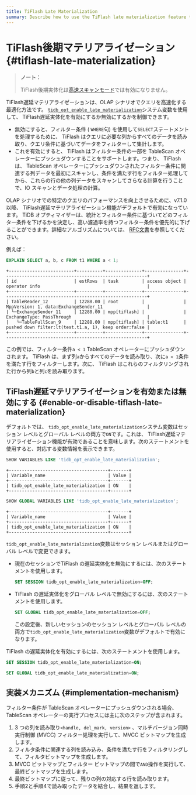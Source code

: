 ```yaml
---
title: TiFlash Late Materialization
summary: Describe how to use the TiFlash late materialization feature to accelerate queries in OLAP scenarios.
---
```


# TiFlash後期マテリアライゼーション {#tiflash-late-materialization}

> **ノート：**
>
> TiFlash後期実体化は[<a href="/tiflash/use-fastscan.md">高速スキャンモード</a>](/tiflash/use-fastscan.md)では有効になりません。

TiFlash遅延マテリアライゼーションは、OLAP シナリオでクエリを高速化する最適化方法です。 [<a href="/system-variables.md#tidb_opt_enable_late_materialization-new-in-v700">`tidb_opt_enable_late_materialization`</a>](/system-variables.md#tidb_opt_enable_late_materialization-new-in-v700)システム変数を使用して、 TiFlash遅延実体化を有効にするか無効にするかを制御できます。

-   無効にすると、フィルター条件 ( `WHERE`句) を使用して`SELECT`ステートメントを処理するために、 TiFlash はクエリに必要な列からすべてのデータを読み取り、クエリ条件に基づいてデータをフィルターして集計します。
-   これを有効にすると、 TiFlash はフィルター条件の一部を TableScan オペレーターにプッシュダウンすることをサポートします。つまり、 TiFlash は、 TableScan オペレーターにプッシュダウンされたフィルター条件に関連する列データを最初にスキャンし、条件を満たす行をフィルター処理してから、これらの行の他の列データをスキャンしてさらなる計算を行うことで、IO スキャンとデータ処理の計算。

OLAP シナリオでの特定のクエリのパフォーマンスを向上させるために、v7.1.0 以降、 TiFlash遅延マテリアライゼーション機能がデフォルトで有効になっています。 TiDB オプティマイザーは、統計とフィルター条件に基づいてどのフィルター条件を下げるかを決定し、高い濾過率を持つフィルター条件を優先的に下げることができます。詳細なアルゴリズムについては、 [<a href="https://github.com/pingcap/tidb/tree/master/docs/design/2022-12-06-support-late-materialization.md">RFC文書</a>](https://github.com/pingcap/tidb/tree/master/docs/design/2022-12-06-support-late-materialization.md)を参照してください。

例えば：

```sql
EXPLAIN SELECT a, b, c FROM t1 WHERE a < 1;
```

```
+-------------------------+----------+--------------+---------------+-------------------------------------------------------+
| id                      | estRows  | task         | access object | operator info                                         |
+-------------------------+----------+--------------+---------------+-------------------------------------------------------+
| TableReader_12          | 12288.00 | root         |               | MppVersion: 1, data:ExchangeSender_11                 |
| └─ExchangeSender_11     | 12288.00 | mpp[tiflash] |               | ExchangeType: PassThrough                             |
|   └─TableFullScan_9     | 12288.00 | mpp[tiflash] | table:t1      | pushed down filter:lt(test.t1.a, 1), keep order:false |
+-------------------------+----------+--------------+---------------+-------------------------------------------------------+
```

この例では、フィルター条件`a < 1` TableScan オペレーターにプッシュダウンされます。 TiFlash は、まず列`a`からすべてのデータを読み取り、次に`a < 1`条件を満たす行をフィルターします。次に、 TiFlash はこれらのフィルタリングされた行から列`b`と列`c`を読み取ります。

## TiFlash遅延マテリアライゼーションを有効または無効にする {#enable-or-disable-tiflash-late-materialization}

デフォルトでは、 `tidb_opt_enable_late_materialization`システム変数はセッション レベルとグローバル レベルの両方で`ON`です。これは、 TiFlash遅延マテリアライゼーション機能が有効であることを意味します。次のステートメントを使用すると、対応する変数情報を表示できます。

```sql
SHOW VARIABLES LIKE 'tidb_opt_enable_late_materialization';
```

```
+--------------------------------------+-------+
| Variable_name                        | Value |
+--------------------------------------+-------+
| tidb_opt_enable_late_materialization | ON    |
+--------------------------------------+-------+
```

```sql
SHOW GLOBAL VARIABLES LIKE 'tidb_opt_enable_late_materialization';
```

```
+--------------------------------------+-------+
| Variable_name                        | Value |
+--------------------------------------+-------+
| tidb_opt_enable_late_materialization | ON    |
+--------------------------------------+-------+
```

`tidb_opt_enable_late_materialization`変数はセッション レベルまたはグローバル レベルで変更できます。

-   現在のセッションでTiFlash の遅延実体化を無効にするには、次のステートメントを使用します。

    ```sql
    SET SESSION tidb_opt_enable_late_materialization=OFF;
    ```

-   TiFlash の遅延実体化をグローバル レベルで無効にするには、次のステートメントを使用します。

    ```sql
    SET GLOBAL tidb_opt_enable_late_materialization=OFF;
    ```

    この設定後、新しいセッションのセッション レベルとグローバル レベルの両方で`tidb_opt_enable_late_materialization`変数がデフォルトで有効になります。

TiFlash の遅延実体化を有効にするには、次のステートメントを使用します。

```sql
SET SESSION tidb_opt_enable_late_materialization=ON;
```

```sql
SET GLOBAL tidb_opt_enable_late_materialization=ON;
```

## 実装メカニズム {#implementation-mechanism}

フィルター条件が TableScan オペレーターにプッシュダウンされる場合、TableScan オペレーターの実行プロセスには主に次のステップが含まれます。

1.  3 つの列を読み取り`<handle, del_mark, version>` 、マルチバージョン同時実行制御 (MVCC) フィルター処理を実行して、MVCC ビットマップを生成します。
2.  フィルタ条件に関連する列を読み込み、条件を満たす行をフィルタリングして、フィルタビットマップを生成します。
3.  MVCC ビットマップとフィルター ビットマップの間で`AND`操作を実行して、最終ビットマップを生成します。
4.  最終ビットマップに従って、残りの列の対応する行を読み取ります。
5.  手順2と手順4で読み取ったデータを結合し、結果を返します。
